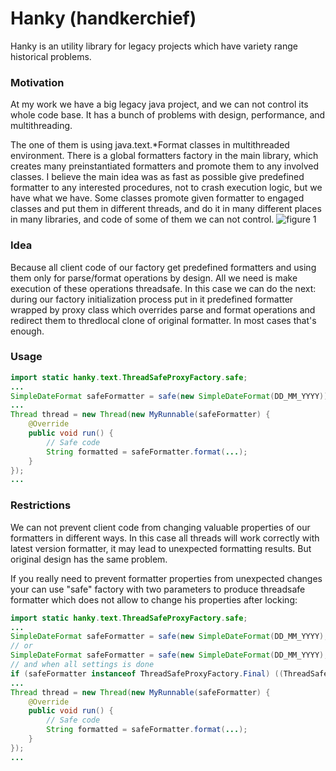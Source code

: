 # Hanky (handkerchief)

Hanky is an utility library for legacy projects which have variety range historical problems.

### Motivation

At my work we have a big legacy java project, and we can not control its whole code base. It has a bunch of problems with design, performance, and multithreading.

The one of them is using java.text.*Format classes in multithreaded environment. There is a global formatters factory in the main library, which creates many preinstantiated formatters and promote them to any involved classes. I believe the main idea was as fast as possible give predefined formatter to any interested procedures, not to crash execution logic, but we have what we have. Some classes promote given formatter to engaged classes and put them in different threads, and do it in many different places in many libraries, and code of some of them we can not control.
![figure 1](http://www.plantuml.com/plantuml/proxy?v=2&src=https://raw.githubusercontent.com/i-home/hanky/master/Throuble.puml)


### Idea

Because all client code of our factory get predefined formatters and using them only for parse/format operations by design. All we need is make execution of these operations threadsafe. In this case we can do the next: during our factory initialization process put in it predefined formatter wrapped by proxy class which overrides parse and format operations and redirect them to thredlocal clone of original formatter. In most cases that's enough.

### Usage
```java
import static hanky.text.ThreadSafeProxyFactory.safe;
...
SimpleDateFormat safeFormatter = safe(new SimpleDateFormat(DD_MM_YYYY));
...
Thread thread = new Thread(new MyRunnable(safeFormatter) {
	@Override
	public void run() {
		// Safe code
		String formatted = safeFormatter.format(...);
	}
});
...

```

### Restrictions

We can not prevent client code from changing valuable properties of our formatters in different ways. In this case all threads will work correctly with latest version formatter, it may lead to unexpected formatting results. But original design has the same problem.

If you really need to prevent formatter properties from unexpected changes your can use "safe" factory with two parameters to produce threadsafe formatter which does not allow to change his properties after locking:

```java
import static hanky.text.ThreadSafeProxyFactory.safe;
...
SimpleDateFormat safeFormatter = safe(new SimpleDateFormat(DD_MM_YYYY), true);
// or
SimpleDateFormat safeFormatter = safe(new SimpleDateFormat(DD_MM_YYYY), false);
// and when all settings is done
if (safeFormatter instanceof ThreadSafeProxyFactory.Final) ((ThreadSafeProxyFactory.Final) safeFormatter).lockSettings();
...
Thread thread = new Thread(new MyRunnable(safeFormatter) {
	@Override
	public void run() {
		// Safe code
		String formatted = safeFormatter.format(...);
	}
});
...

```



